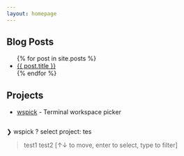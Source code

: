 ```yaml
---
layout: homepage
---
```


## Blog Posts

<ul>
  {% for post in site.posts %}
    <li>
      <a href="{{ post.url }}">{{ post.title }}</a>
    </li>
  {% endfor %}
</ul>

## Projects
- [wspick](https://github.com/MnlPhlp/wspick) - Terminal workspace picker

  ```sh  
❯ wspick
? select project: tes 
> test1
  test2
[↑↓ to move, enter to select, type to filter]  
```